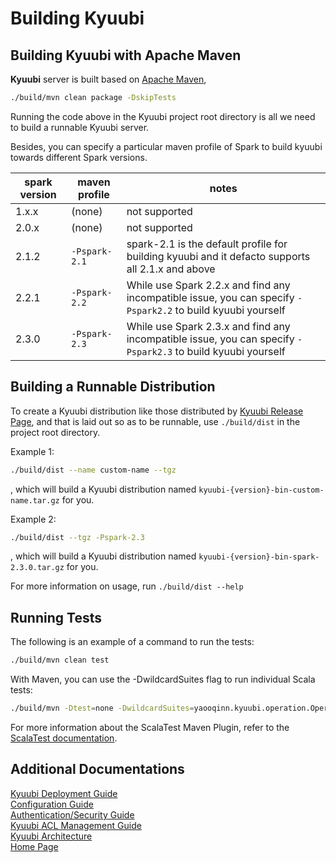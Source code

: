 # Building Kyuubi

## Building Kyuubi with Apache Maven
**Kyuubi** server is built based on [Apache Maven](http://maven.apache.org),

```bash
./build/mvn clean package -DskipTests
```

Running the code above in the Kyuubi project root directory is all we need to build a runnable Kyuubi server.

Besides, you can specify a particular maven profile of Spark to build kyuubi towards different Spark versions.

spark version| maven profile | notes
---|---|---
1.x.x|(none)| not supported
2.0.x|(none)| not supported
2.1.2|`-Pspark-2.1` | spark-2.1 is the default profile for building kyuubi and it defacto supports all 2.1.x and above
2.2.1|`-Pspark-2.2` | While use Spark 2.2.x and find any incompatible issue, you can specify `-Pspark2.2` to build kyuubi yourself
2.3.0|`-Pspark-2.3` | While use Spark 2.3.x and find any incompatible issue, you can specify `-Pspark2.3` to build kyuubi yourself

## Building a Runnable Distribution

To create a Kyuubi distribution like those distributed by [Kyuubi Release Page](https://github.com/yaooqinn/kyuubi/releases),
and that is laid out so as to be runnable, use `./build/dist` in the project root directory.

Example 1:
```bash
./build/dist --name custom-name --tgz
```

, which will build a Kyuubi distribution named `kyuubi-{version}-bin-custom-name.tar.gz` for you. 

Example 2:
```bash
./build/dist --tgz -Pspark-2.3
```
, which will build a Kyuubi distribution named `kyuubi-{version}-bin-spark-2.3.0.tar.gz` for you. 


For more information on usage, run `./build/dist --help`

## Running Tests
The following is an example of a command to run the tests:

```bash
./build/mvn clean test
```

With Maven, you can use the -DwildcardSuites flag to run individual Scala tests:

```bash
./build/mvn -Dtest=none -DwildcardSuites=yaooqinn.kyuubi.operation.OperationTypeSuite test
```

For more information about the ScalaTest Maven Plugin, refer to the [ScalaTest documentation](http://www.scalatest.org/user_guide/using_the_scalatest_maven_plugin).

## Additional Documentations

[Kyuubi Deployment Guide](https://yaooqinn.github.io/kyuubi/docs/deploy.html)  
[Configuration Guide](https://yaooqinn.github.io/kyuubi/docs/configurations.html)  
[Authentication/Security Guide](https://yaooqinn.github.io/kyuubi/docs/authentication.html)  
[Kyuubi ACL Management Guide](https://yaooqinn.github.io/kyuubi/docs/authorization.html)  
[Kyuubi Architecture](https://yaooqinn.github.io/kyuubi/docs/architecture.html)  
[Home Page](https://yaooqinn.github.io/kyuubi/)
